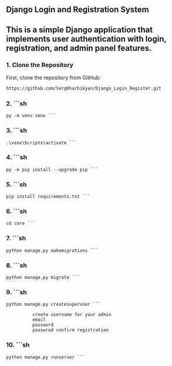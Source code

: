 ## Django Login and Registration System
## This is a simple Django application that implements user authentication with login, registration, and admin panel features.

### 1. Clone the Repository
First, clone the repository from GitHub:
```sh
https://github.com/SergKhachikyan/Django_Login_Register.git
```

### 2. ```sh 
    py -m venv venv ```
### 3. ```sh 
    .\venv\Scripts\activate ```
### 4. ```sh 
    py -m pip install --upgrade pip ```
### 5. ```sh 
    pip install requirements.txt ```
### 6. ```sh 
    cd core ```
### 7. ```sh 
    python manage.py makemigrations ```
### 8. ```sh 
    python manage.py migrate ```
### 9. ```sh 
    python manage.py createsuperuser ```

              create username for your admin
              email
              password
              passwrod confirm registration

### 10. ```sh
    python manage.py runserver ```


